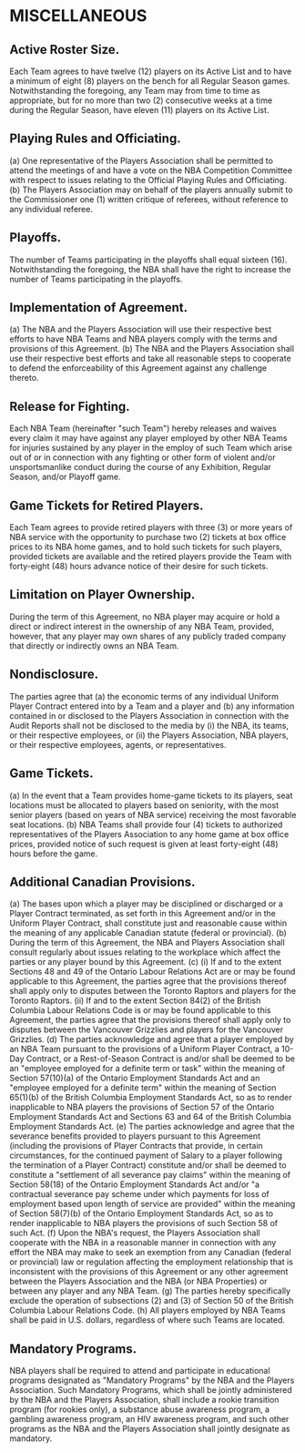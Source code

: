 # MISCELLANEOUS

## Active Roster Size.

Each Team agrees to have twelve (12) players on its Active List and to have a minimum of eight (8) players on the bench for all Regular Season games. Notwithstanding the foregoing, any Team may from time to time as appropriate, but for no more than two (2) consecutive weeks at a time during the Regular Season, have eleven (11) players on its Active List.

## Playing Rules and Officiating.

(a) One representative of the Players Association shall be permitted to attend the meetings of and have a vote on the NBA Competition Committee with respect to issues relating to the Official Playing Rules and Officiating.
(b) The Players Association may on behalf of the players annually submit to the Commissioner one (1) written critique of referees, without reference to any individual referee.

## Playoffs.

The number of Teams participating in the playoffs shall equal sixteen (16). Notwithstanding the foregoing, the NBA shall have the right to increase the number of Teams participating in the playoffs.

## Implementation of Agreement.

(a) The NBA and the Players Association will use their respective best efforts to have NBA Teams and NBA players comply with the terms and provisions of this Agreement.
(b) The NBA and the Players Association shall use their respective best efforts and take all reasonable steps to cooperate to defend the enforceability of this Agreement against any challenge thereto.

## Release for Fighting.

Each NBA Team (hereinafter "such Team") hereby releases and waives every claim it may have against any player employed by other NBA Teams for injuries sustained by any player in the employ of such Team which arise out of or in connection with any fighting or other form of violent and/or unsportsmanlike conduct during the course of any Exhibition, Regular Season, and/or Playoff game.

## Game Tickets for Retired Players.

Each Team agrees to provide retired players with three (3) or more years of NBA service with the opportunity to purchase two (2) tickets at box office prices to its NBA home games, and to hold such tickets for such players, provided tickets are available and the retired players provide the Team with forty-eight (48) hours advance notice of their desire for such tickets.

## Limitation on Player Ownership.

During the term of this Agreement, no NBA player may acquire or hold a direct or indirect interest in the ownership of any NBA Team, provided, however, that any player may own shares of any publicly traded company that directly or indirectly owns an NBA Team.

## Nondisclosure.

The parties agree that (a) the economic terms of any individual Uniform Player Contract entered into by a Team and a player and (b) any information contained in or disclosed to the Players Association in connection with the Audit Reports shall not be disclosed to the media by (i) the NBA, its teams, or their respective employees, or (ii) the Players Association, NBA players, or their respective employees, agents, or representatives.

## Game Tickets.

(a) In the event that a Team provides home-game tickets to its players, seat locations must be allocated to players based on seniority, with the most senior players (based on years of NBA service) receiving the most favorable seat locations.
(b) NBA Teams shall provide four (4) tickets to authorized representatives of the Players Association to any home game at box office prices, provided notice of such request is given at least forty-eight (48) hours before the game.

## Additional Canadian Provisions.

(a) The bases upon which a player may be disciplined or discharged or a Player Contract terminated, as set forth in this Agreement and/or in the Uniform Player Contract, shall constitute just and reasonable cause within the meaning of any applicable Canadian statute (federal or provincial).
(b) During the term of this Agreement, the NBA and Players Association shall consult regularly about issues relating to the workplace which affect the parties or any player bound by this Agreement.
(c) (i) If and to the extent Sections 48 and 49 of the Ontario Labour Relations Act are or may be found applicable to this Agreement, the parties agree that the provisions thereof shall apply only to disputes between the Toronto Raptors and players for the Toronto Raptors.
    (ii) If and to the extent Section 84(2) of the British Columbia Labour Relations Code is or may be found applicable to this Agreement, the parties agree that the provisions thereof shall apply only to disputes between the Vancouver Grizzlies and players for the Vancouver Grizzlies.
(d) The parties acknowledge and agree that a player employed by an NBA Team pursuant to the provisions of a Uniform Player Contract, a 10-Day Contract, or a Rest-of-Season Contract is and/or shall be deemed to be an "employee employed for a definite term or task" within the meaning of Section 57(10)(a) of the Ontario Employment Standards Act and an "employee employed for a definite term" within the meaning of Section 65(1)(b) of the British Columbia Employment Standards Act, so as to render inapplicable to NBA players the provisions of Section 57 of the Ontario Employment Standards Act and Sections 63 and 64 of the British Columbia Employment Standards Act.
(e) The parties acknowledge and agree that the severance benefits provided to players pursuant to this Agreement (including the provisions of Player Contracts that provide, in certain circumstances, for the continued payment of Salary to a player following the termination of a Player Contract) constitute and/or shall be deemed to constitute a "settlement of all severance pay claims" within the meaning of Section 58(18) of the Ontario Employment Standards Act and/or "a contractual severance pay scheme under which payments for loss of employment based upon length of service are provided" within the meaning of Section 58(7)(b) of the Ontario Employment Standards Act, so as to render inapplicable to NBA players the provisions of such Section 58 of such Act.
(f) Upon the NBA's request, the Players Association shall cooperate with the NBA in a reasonable manner in connection with any effort the NBA may make to seek an exemption from any Canadian (federal or provincial) law or regulation affecting the employment relationship that is inconsistent with the provisions of this Agreement or any other agreement between the Players Association and the NBA (or NBA Properties) or between any player and any NBA Team.
(g) The parties hereby specifically exclude the operation of subsections (2) and (3) of Section 50 of the British Columbia Labour Relations Code.
(h) All players employed by NBA Teams shall be paid in U.S. dollars, regardless of where such Teams are located.

## Mandatory Programs.

NBA players shall be required to attend and participate in educational programs designated as "Mandatory Programs" by the NBA and the Players Association. Such Mandatory Programs, which shall be jointly administered by the NBA and the Players Association, shall include a rookie transition program (for rookies only), a substance abuse awareness program, a gambling awareness program, an HIV awareness program, and such other programs as the NBA and the Players Association shall jointly designate as mandatory.
